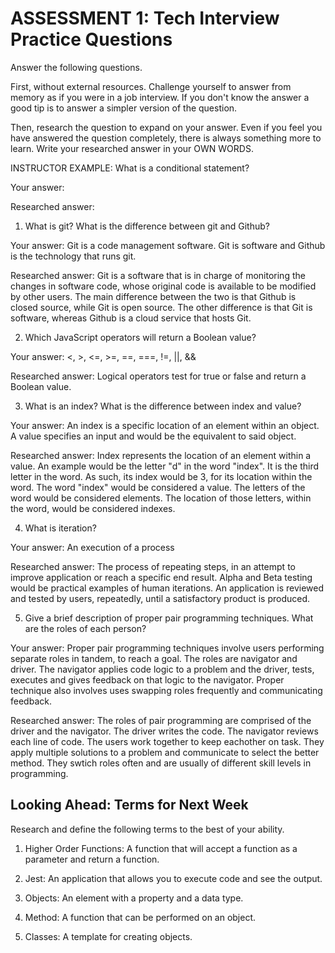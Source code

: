 # ASSESSMENT 1: Tech Interview Practice Questions
Answer the following questions.

First, without external resources. Challenge yourself to answer from memory as if you were in a job interview. If you don't know the answer a good tip is to answer a simpler version of the question.

Then, research the question to expand on your answer. Even if you feel you have answered the question completely, there is always something more to learn. Write your researched answer in your OWN WORDS.

INSTRUCTOR EXAMPLE: What is a conditional statement?

  Your answer:

  Researched answer:



1. What is git? What is the difference between git and Github?

  Your answer: Git is a code management software. Git is software and Github is the technology that runs git. 

  Researched answer: Git is a software that is in charge of monitoring the changes in software code, whose original code is available to be modified by other users. The main difference between the two is that Github is closed source, while Git is open source. The other difference is that Git is software, whereas Github is a cloud service that hosts Git.  



2. Which JavaScript operators will return a Boolean value?

  Your answer: <, >, <=, >=, ==, ===, !=, ||, &&

  Researched answer: Logical operators test for true or false and return a Boolean value. 



3. What is an index? What is the difference between index and value?

  Your answer: An index is a specific location of an element within an object. A value specifies an input and would be the equivalent to said object. 

  Researched answer: Index represents the location of an element within a value. An example would be the letter "d" in the word "index". It is the third letter in the word. As such, its index would be 3, for its location within the word. The word "index" would be considered a value. The letters of the word would be considered elements. The location of those letters, within the word, would be considered indexes.  



4. What is iteration?

  Your answer: An execution of a process

  Researched answer: The process of repeating steps, in an attempt to improve application or reach a specific end result. Alpha and Beta testing would be practical examples of human iterations. An application is reviewed and tested by users, repeatedly, until a satisfactory product is produced.



5. Give a brief description of proper pair programming techniques. What are the roles of each person?

  Your answer: Proper pair programming techniques involve users performing separate roles in tandem, to reach a goal. The roles are navigator and driver. The navigator applies code logic to a problem and the driver, tests, executes and gives feedback on that logic to the navigator. Proper technique also involves uses swapping roles frequently and communicating feedback.

  Researched answer: The roles of pair programming are comprised of the driver and the navigator. The driver writes the code. The navigator reviews each line of code. The users work together to keep eachother on task. They apply multiple solutions to a problem and communicate to select the better method. They swtich roles often and are usually of different skill levels in programming.  



## Looking Ahead: Terms for Next Week

Research and define the following terms to the best of your ability.

1. Higher Order Functions: A function that will accept a function as a parameter and return a function. 

2. Jest: An application that allows you to execute code and see the output. 

3. Objects: An element with a property and a data type. 

4. Method: A function that can be performed on an object.

5. Classes: A template for creating objects.
